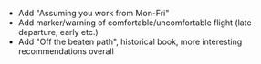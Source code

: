 
- Add "Assuming you work from Mon-Fri"
- Add marker/warning of comfortable/uncomfortable flight (late departure, early etc.)
- Add "Off the beaten path", historical book, more interesting recommendations overall